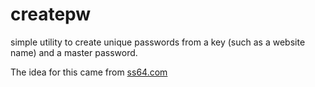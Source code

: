 createpw
========

simple utility to create unique passwords from a key (such as a website name) and a master password.


The idea for this came from [ss64.com](http://ss64.com/pass/)
